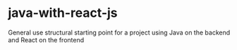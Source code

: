 # java-with-react-js
General use structural starting point for a project using Java on the backend and React on the frontend 
